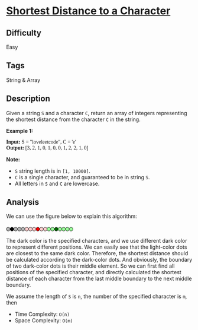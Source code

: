 # [Shortest Distance to a Character](https://leetcode.com/problems/shortest-distance-to-a-character/)

## Difficulty

Easy

## Tags

String & Array

## Description

Given a string `S` and a character `C`, return an array of integers representing the shortest distance from the character `C` in the string.

**Example 1:** 
<pre style="font-family: consolas">
<b>Input:</b> S = "loveleetcode", C = 'e'
<b>Output:</b> [3, 2, 1, 0, 1, 0, 0, 1, 2, 2, 1, 0]
</pre>

**Note:**
- `S` string length is in `[1, 10000]`.
- `C` is a single character, and guaranteed to be in string `S`.
- All letters in `S` and `C` are lowercase.

## Analysis

We can use the figure below to explain this algorithm:

![example](../../../solutions/figs/algo_821_1.png)

The dark color is the specified characters, and we use different dark color to represent different positions. We can easily see that the light-color dots are closest to the same dark color. Therefore, the shortest distance should be calculated according to the dark-color dots. And obviously, the boundary of two dark-color dots is their middle element. So we can first find all positions of the specified character, and directly calculated the shortest distance of each character from the last middle boundary to the next middle boundary.

We assume the length of `S` is `n`, the number of the specified character is `m`, then
- Time Complexity: `O(n)`
- Space Complexity: `O(m)`
